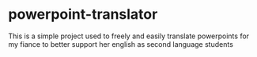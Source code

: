 # powerpoint-translator
This is a simple project used to freely and easily translate powerpoints for my fiance to better support her english as second language students 
